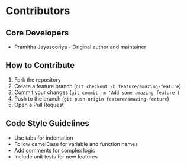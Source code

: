 # Contributors

## Core Developers

- Pramitha Jayasooriya - Original author and maintainer

## How to Contribute

1. Fork the repository
2. Create a feature branch (`git checkout -b feature/amazing-feature`)
3. Commit your changes (`git commit -m 'Add some amazing feature'`)
4. Push to the branch (`git push origin feature/amazing-feature`)
5. Open a Pull Request

## Code Style Guidelines

- Use tabs for indentation
- Follow camelCase for variable and function names
- Add comments for complex logic
- Include unit tests for new features
